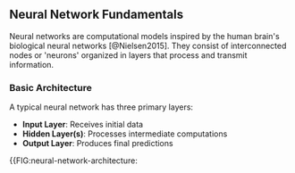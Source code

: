 ## Neural Network Fundamentals

Neural networks are computational models inspired by the human brain's biological neural networks [@Nielsen2015]. They consist of interconnected nodes or 'neurons' organized in layers that process and transmit information.

### Basic Architecture

A typical neural network has three primary layers:
- **Input Layer**: Receives initial data
- **Hidden Layer(s)**: Processes intermediate computations
- **Output Layer**: Produces final predictions

{{FIG:neural-network-architecture: